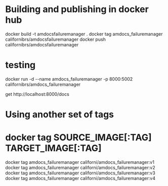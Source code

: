 # Building and publishing in docker hub
docker build -t amdocsfailuremanager .
docker tag amdocs_failuremanager californibrs/amdocsfailuremanager
docker push californibrs/amdocsfailuremanager





# testing
docker run -d --name amdocs_failuremanager -p 8000:5002 californibrs/amdocs_failuremanager

get http://localhost:8000/docs


# Using another set of tags
# docker tag SOURCE_IMAGE[:TAG] TARGET_IMAGE[:TAG]
docker tag amdocs_failuremanager californi/amdocs_failuremanager:v1
docker tag amdocs_failuremanager californi/amdocs_failuremanager:v2
docker tag amdocs_failuremanager californi/amdocs_failuremanager:v3
docker tag amdocs_failuremanager californi/amdocs_failuremanager:v4